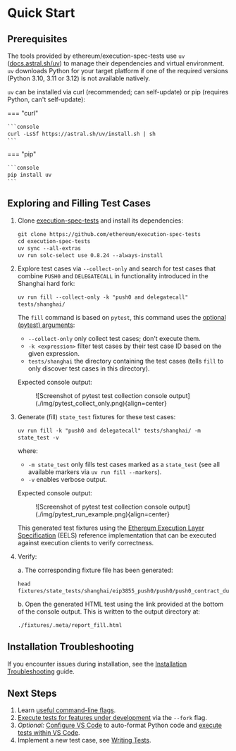 # Quick Start

## Prerequisites

The tools provided by ethereum/execution-spec-tests use `uv` ([docs.astral.sh/uv](https://docs.astral.sh/uv/)) to manage their dependencies and virtual environment. `uv` downloads Python for your target platform if one of the required versions (Python 3.10, 3.11 or 3.12) is not available natively.

`uv` can be installed via curl (recommended; can self-update) or pip (requires Python, can't self-update):

=== "curl"

    ```console
    curl -LsSf https://astral.sh/uv/install.sh | sh
    ```

=== "pip"

    ```console
    pip install uv
    ```

## Exploring and Filling Test Cases

1. Clone [execution-spec-tests](https://github.com/ethereum/execution-spec-tests) and install its dependencies:

    ```console
    git clone https://github.com/ethereum/execution-spec-tests
    cd execution-spec-tests
    uv sync --all-extras
    uv run solc-select use 0.8.24 --always-install
    ```

2. Explore test cases via `--collect-only` and search for test cases that combine `PUSH0` and `DELEGATECALL` in functionality introduced in the Shanghai hard fork:

    ```console
    uv run fill --collect-only -k "push0 and delegatecall" tests/shanghai/
    ```

    The `fill` command is based on `pytest`, this command uses the [optional (pytest) arguments](https://docs.pytest.org/en/stable/how-to/usage.html):

    - `--collect-only` only collect test cases; don't execute them.
    - `-k <expression>` filter test cases by their test case ID based on the given expression.
    - `tests/shanghai` the directory containing the test cases (tells `fill` to only discover test cases in this directory).

    Expected console output:
    <figure markdown>  <!-- markdownlint-disable MD033 (MD033=no-inline-html) -->
        ![Screenshot of pytest test collection console output](./img/pytest_collect_only.png){align=center}
    </figure>

3. Generate (fill) `state_test` fixtures for these test cases:

    ```console
    uv run fill -k "push0 and delegatecall" tests/shanghai/ -m state_test -v
    ```

    where:

    - `-m state_test` only fills test cases marked as a `state_test` (see all available markers via `uv run fill --markers`).
    - `-v` enables verbose output.

    Expected console output:
    <figure markdown>  <!-- markdownlint-disable MD033 (MD033=no-inline-html) -->
        ![Screenshot of pytest test collection console output](./img/pytest_run_example.png){align=center}
    </figure>

    This generated test fixtures using the [Ethereum Execution Layer Specification](https://github.com/ethereum/execution-specs) (EELS) reference implementation that can be executed against execution clients to verify correctness.

4. Verify:

    a. The corresponding fixture file has been generated:

    ```console
    head fixtures/state_tests/shanghai/eip3855_push0/push0/push0_contract_during_call_contexts.json
    ```

    b. Open the generated HTML test using the link provided at the bottom of the console output. This is written to the output directory at:

    ```console
    ./fixtures/.meta/report_fill.html
    ```

## Installation Troubleshooting

If you encounter issues during installation, see the [Installation Troubleshooting](./installation_troubleshooting.md) guide.

## Next Steps

1. Learn [useful command-line flags](./executing_tests_command_line.md).
2. [Execute tests for features under development](./executing_tests_dev_fork.md) via the `--fork` flag.
3. _Optional:_ [Configure VS Code](./setup_vs_code.md) to auto-format Python code and [execute tests within VS Code](./executing_tests_vs_code.md#executing-and-debugging-test-cases).
4. Implement a new test case, see [Writing Tests](../writing_tests/index.md).
